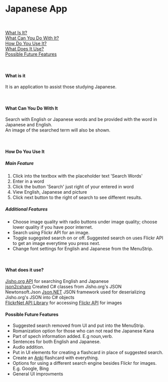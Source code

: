 ﻿# Japanese App  
<br/>

[What Is It?](#What-Is-It)
<br>
[What Can You Do With It?](#What-Can-You-Do-With-It)
<br>
[How Do You Use It?](#How-Do-You-Use-It)
<br>
[What Does It Use?](#What-does-it-use)
<br>
[Possible Future Features](#Possible-Future-Features)


<br>

#### What is it
It is an application to assist those studying Japanese.

<br>

#### What Can You Do With It
Search with English or Japanese words and be provided with the word in Japanese and English.
<br>
An image of the searched term will also be shown. 

<br>

#### How Do You Use It

##### Main Feature

1. Click into the textbox with the placeholder text 'Search Words'
2. Enter in a word
3. Click the button 'Search' just right of your entered in word
4. View English, Japanese and picture
4. Click next button to the right of search to see different results.

##### Additional Features
* Choose image quality with radio buttons under image quality; choose lower quality if you have poor internet.
* Search using Flickr API for an image.
* Toggle sugegsted search on or off. Suggested search on uses Flickr API to get an image everytime you press next.
* Change font settings for English and Japanese from the MenuStrip.
<br>

#### What does it use?
[Jisho.org API](https://jisho.org/forum/54fefc1f6e73340b1f160000-is-there-any-kind-of-search-api) for searching English and Japanese
<br>
[json2csharp](http://json2csharp.com/) Created C# classes from Jisho.org's JSON
<br>
Newtonsoft.Json [Json.NET](https://www.newtonsoft.com/json) JSON framework used for deserializing Jisho.org's JSON into C# objects 
<br>
[FlickrNet API Library](https://archive.codeplex.com/?p=flickrnet) for accessing [Flickr API](https://www.flickr.com/services/api/) for images


#### Possible Future Features

* Suggested search removed from UI and put into the MenuStrip. 
* Romanization option for those who can not read the Japanese Kana 
* Part of spech information added. E.g noun,verb.
* Sentences for both English and Japanese. 
* Audio addition.
* Put in UI elements for creating a flashcard in place of suggested search. 
* Create an [Anki](https://github.com/dae/anki) flashcard with everything.
* Options for using a different search engine besides Flickr for images. E.g. Google, Bing
* General UI improvments